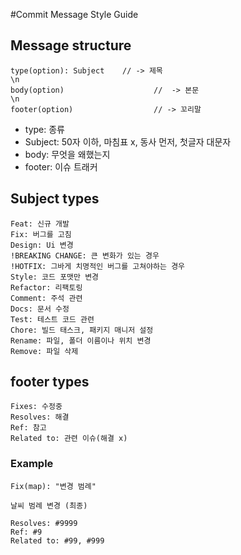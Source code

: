 #Commit Message Style Guide

## Message structure
    type(option): Subject    // -> 제목
    \n
    body(option)                    //  -> 본문
    \n
    footer(option)                  // -> 꼬리말

- type: 종류
- Subject: 50자 이하, 마침표 x, 동사 먼저, 첫글자 대문자
- body: 무엇을 왜했는지
- footer: 이슈 트래커


## Subject types
    Feat: 신규 개발
    Fix: 버그를 고침
    Design: Ui 변경
    !BREAKING CHANGE: 큰 변화가 있는 경우
    !HOTFIX: 그바게 치명적인 버그를 고쳐야하는 경우
    Style: 코드 포맷만 변경
    Refactor: 리팩토링
    Comment: 주석 관련
    Docs: 문서 수정
    Test: 테스트 코드 관련
    Chore: 빌드 태스크, 패키지 매니저 설정
    Rename: 파일, 폴더 이름이나 위치 변경
    Remove: 파일 삭제

## footer types
    Fixes: 수정중
    Resolves: 해결
    Ref: 참고
    Related to: 관련 이슈(해결 x)

### Example
    Fix(map): "변경 범례"
    
    날씨 범례 변경 (최종)

    Resolves: #9999 
    Ref: #9
    Related to: #99, #999
